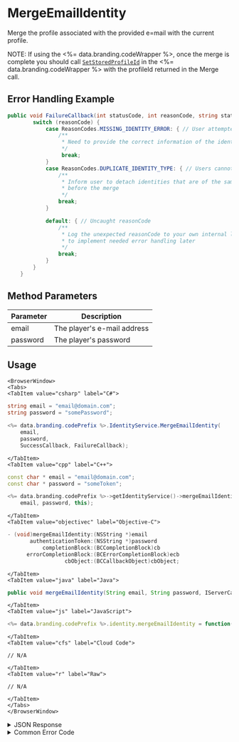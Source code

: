 # MergeEmailIdentity

Merge the profile associated with the provided e=mail with the current profile.

NOTE: If using the <%= data.branding.codeWrapper %>, once the merge is complete you should call [<code>SetStoredProfileId</code>](/api/wrapper/setstoredprofileid) in the <%= data.branding.codeWrapper %> with the profileId returned in the Merge call.



## Error Handling Example

```csharp
public void FailureCallback(int statusCode, int reasonCode, string statusMessage, object cbObject) {
        switch (reasonCode) {
            case ReasonCodes.MISSING_IDENTITY_ERROR: { // User attempted to merge an identity that doesn't exist
                /**
                 * Need to provide the correct information of the identity to merge
                 */
                 break;
            }
            case ReasonCodes.DUPLICATE_IDENTITY_TYPE: { // Users cannot attach an identity of a type that exists on there account
                /**
                 * Inform user to detach identities that are of the same type of the merging account,
                 * before the merge
                 */
                break;
            }

            default: { // Uncaught reasonCode
                /**
                 * Log the unexpected reasonCode to your own internal logs,
                 * to implement needed error handling later
                 */
                break;
            }
        }
    }
```

<PartialServop service_name="identity" operation_name="MERGE" />

## Method Parameters
Parameter | Description
--------- | -----------
email | The player's e-mail address
password | The player's password

## Usage

```mdx-code-block
<BrowserWindow>
<Tabs>
<TabItem value="csharp" label="C#">
```

```csharp
string email = "email@domain.com";
string password = "somePassword";

<%= data.branding.codePrefix %>.IdentityService.MergeEmailIdentity(
    email,
    password,
    SuccessCallback, FailureCallback);
```

```mdx-code-block
</TabItem>
<TabItem value="cpp" label="C++">
```

```cpp
const char * email = "email@domain.com";
const char * password = "someToken";

<%= data.branding.codePrefix %>->getIdentityService()->mergeEmailIdentity(
    email, password, this);
```

```mdx-code-block
</TabItem>
<TabItem value="objectivec" label="Objective-C">
```

```objectivec
- (void)mergeEmailIdentity:(NSString *)email
       authenticationToken:(NSString *)password
           completionBlock:(BCCompletionBlock)cb
      errorCompletionBlock:(BCErrorCompletionBlock)ecb
                  cbObject:(BCCallbackObject)cbObject;
```

```mdx-code-block
</TabItem>
<TabItem value="java" label="Java">
```

```java
public void mergeEmailIdentity(String email, String password, IServerCallback callback)
```

```mdx-code-block
</TabItem>
<TabItem value="js" label="JavaScript">
```

```javascript
<%= data.branding.codePrefix %>.identity.mergeEmailIdentity = function(email, password, callback)
```

```mdx-code-block
</TabItem>
<TabItem value="cfs" label="Cloud Code">
```

```cfscript
// N/A
```

```mdx-code-block
</TabItem>
<TabItem value="r" label="Raw">
```

```cfscript
// N/A
```

```mdx-code-block
</TabItem>
</Tabs>
</BrowserWindow>
```

<details>
<summary>JSON Response</summary>

```json
{  
   "data":{  
      "profileId":"f94f7e2d-3cdd-4fd6-9c28-392f7875e9df"
   },
   "status":200
}
```
</details>

<details>
<summary>Common Error Code</summary>

### Status Codes
Code | Name | Description
---- | ---- | -----------
40206 | MISSING_IDENTITY_ERROR | A "profileId" was supplied in the authentication request submitted with new credentials. In other words the credentials record was not found in the <%= data.branding.productName %> database. The solution would be to provide known credentials or not supply a "profileId" if the user is actually new.
40211 | DUPLICATE_IDENTITY_TYPE | Returned when trying to attach an identity type that already exists for that profile. For instance you can have only one Email identity for a profile.

</details>



